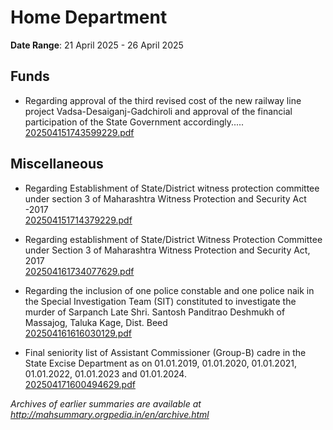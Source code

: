# Home Department

**Date Range**: 21 April 2025 - 26 April 2025


## Funds
- Regarding approval of the third revised cost of the new railway line project Vadsa-Desaiganj-Gadchiroli and approval of the financial participation of the State Government accordingly.....\
  [202504151743599229.pdf](https://gr.maharashtra.gov.in/Site/Upload/Government%20Resolutions/English/202504151743599229.pdf)

## Miscellaneous
- Regarding Establishment of State/District witness protection  committee under section 3 of  Maharashtra Witness Protection and Security Act -2017\
  [202504151714379229.pdf](https://gr.maharashtra.gov.in/Site/Upload/Government%20Resolutions/English/202504151714379229.pdf)

- Regarding establishment of State/District Witness Protection Committee under Section 3 of Maharashtra Witness Protection and Security Act, 2017\
  [202504161734077629.pdf](https://gr.maharashtra.gov.in/Site/Upload/Government%20Resolutions/English/202504161734077629.pdf)

- Regarding the inclusion of one police constable and one police naik in the Special Investigation Team (SIT) constituted to investigate the murder of Sarpanch Late Shri. Santosh Panditrao Deshmukh of Massajog, Taluka Kage, Dist. Beed\
  [202504161616030129.pdf](https://gr.maharashtra.gov.in/Site/Upload/Government%20Resolutions/English/202504161616030129.pdf)

- Final seniority list of Assistant Commissioner (Group-B) cadre in the State Excise Department as on 01.01.2019, 01.01.2020, 01.01.2021, 01.01.2022, 01.01.2023 and 01.01.2024.\
  [202504171600494629.pdf](https://gr.maharashtra.gov.in/Site/Upload/Government%20Resolutions/English/202504171600494629.pdf)


*Archives of earlier summaries are available at http://mahsummary.orgpedia.in/en/archive.html*